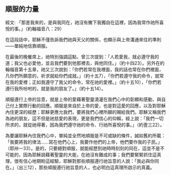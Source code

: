 ## 順服的力量 ##

經文: 「那差我來的，是與我同在，祂沒有撇下我獨自在這裡，因為我常作祂所喜悅的事。」（約翰福音八：29）



在這段話中，耶穌不僅告訴我們祂與天父的關係，也顯示與上帝溝通來往的準則——單純地信靠順服。

在最後的晚餐席上，祂特別強調這點，曾三次提到：「人若愛我，就必遵守我的道；我父也必愛他，並且我們要到他那裡去，與他同住。」（約十四23）。另外在約翰福音第十五章，祂又三次說到：「你們若常在我裡面，我的話也常在你們裡面，凡你們所願意的，祈求就給你們成就。」（約十五7），「你們若遵守我的命令，就常在我的愛裡；正如我遵守了我父的命令，常在祂的愛裡。」（約十五10），「你們若遵行我所吩咐的，就是我的朋友了。」（約十五14）。

順服遵行上帝的旨意，就是上帝的愛藉著聖靈澆灌在我們心中的彰顯和感動，與自己付上實際行動的回應。順服是來自於上帝的愛，也是對這愛的回應，以及對耶穌內住更深的經歷；耶穌更應允我們，要將我們心裡所願的賜給我們。耶穌又稱我們為祂的朋友，這不但是祂慈愛的表現，更是我們信心的仰賴，經上說：「我們一切所求的，就從祂得著，因為我們遵守祂的命令、行祂所喜悅的事。」（約壹三22）。

為要讓耶穌內住我們心中，單純並全然地順服是不可或缺的條件，誠如舊約所載：「我要將我的律法……寫在他們心上，我要作他們的上帝，他們要作我的子民。」（耶卅一33）。是的，只要絕對順服，就能經歷到祂時時刻刻的同在，這並不是不可能的，因為耶穌說藉著聖靈的大能，在祂沒有難成的事；我們要緊緊抓住這真理，很有信心地期盼這經驗，耶穌對那些順服遵行祂旨意的人說：「我必與你同在。」（出三12），那些順服遵行祂旨意的人，也必明白這真理所啟示的真義。